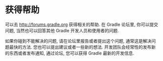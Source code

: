 # 获得帮助

可以去 http://forums.gradle.org 获得相关的帮助. 在 Gradle 论坛里, 你可以提交问题, 当然也可以回答其他 Gradle 开发人员和使用者的问题.

如果你碰到不能解决的问题, 请在论坛里报告或者提出这个问题, 通常这是解决问题最快的方法. 您也可以提出建议或者一些新的想法. 开发团队会经常性的发布新的东西或者发布通知, 通过论坛, 您可以获得 Gradle 最新的开发信息.
